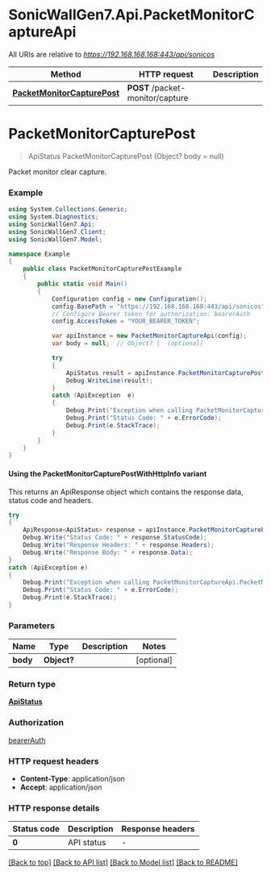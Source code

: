 # SonicWallGen7.Api.PacketMonitorCaptureApi

All URIs are relative to *https://192.168.168.168:443/api/sonicos*

| Method | HTTP request | Description |
|--------|--------------|-------------|
| [**PacketMonitorCapturePost**](PacketMonitorCaptureApi.md#packetmonitorcapturepost) | **POST** /packet-monitor/capture |  |

<a id="packetmonitorcapturepost"></a>
# **PacketMonitorCapturePost**
> ApiStatus PacketMonitorCapturePost (Object? body = null)



Packet monitor clear capture.

### Example
```csharp
using System.Collections.Generic;
using System.Diagnostics;
using SonicWallGen7.Api;
using SonicWallGen7.Client;
using SonicWallGen7.Model;

namespace Example
{
    public class PacketMonitorCapturePostExample
    {
        public static void Main()
        {
            Configuration config = new Configuration();
            config.BasePath = "https://192.168.168.168:443/api/sonicos";
            // Configure Bearer token for authorization: bearerAuth
            config.AccessToken = "YOUR_BEARER_TOKEN";

            var apiInstance = new PacketMonitorCaptureApi(config);
            var body = null;  // Object? |  (optional) 

            try
            {
                ApiStatus result = apiInstance.PacketMonitorCapturePost(body);
                Debug.WriteLine(result);
            }
            catch (ApiException  e)
            {
                Debug.Print("Exception when calling PacketMonitorCaptureApi.PacketMonitorCapturePost: " + e.Message);
                Debug.Print("Status Code: " + e.ErrorCode);
                Debug.Print(e.StackTrace);
            }
        }
    }
}
```

#### Using the PacketMonitorCapturePostWithHttpInfo variant
This returns an ApiResponse object which contains the response data, status code and headers.

```csharp
try
{
    ApiResponse<ApiStatus> response = apiInstance.PacketMonitorCapturePostWithHttpInfo(body);
    Debug.Write("Status Code: " + response.StatusCode);
    Debug.Write("Response Headers: " + response.Headers);
    Debug.Write("Response Body: " + response.Data);
}
catch (ApiException e)
{
    Debug.Print("Exception when calling PacketMonitorCaptureApi.PacketMonitorCapturePostWithHttpInfo: " + e.Message);
    Debug.Print("Status Code: " + e.ErrorCode);
    Debug.Print(e.StackTrace);
}
```

### Parameters

| Name | Type | Description | Notes |
|------|------|-------------|-------|
| **body** | **Object?** |  | [optional]  |

### Return type

[**ApiStatus**](ApiStatus.md)

### Authorization

[bearerAuth](../README.md#bearerAuth)

### HTTP request headers

 - **Content-Type**: application/json
 - **Accept**: application/json


### HTTP response details
| Status code | Description | Response headers |
|-------------|-------------|------------------|
| **0** | API status |  -  |

[[Back to top]](#) [[Back to API list]](../README.md#documentation-for-api-endpoints) [[Back to Model list]](../README.md#documentation-for-models) [[Back to README]](../README.md)

